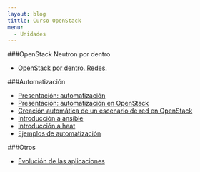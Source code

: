 ```yaml
---
layout: blog
tittle: Curso OpenStack
menu:
  - Unidades
---
```


###OpenStack Neutron por dentro

* [OpenStack por dentro. Redes.](openvswitch)

###Automatización

* [Presentación: automatización](automatizacion)
* [Presentación: automatización en OpenStack](automatizacion_openstack)
* [Creación automática de un escenario de red en OpenStack](demofinal)
* [Introducción a ansible](ansible)
* [Introducción a heat](heat)
* [Ejemplos de automatización](https://github.com/iesgn/automatizacion_ow1)

###Otros

* [Evolución de las aplicaciones](presentacion_evol_aplicaciones)

